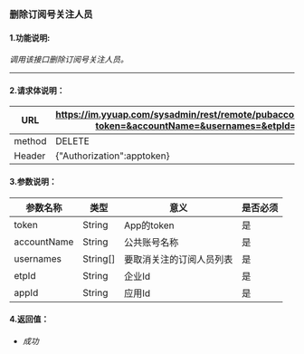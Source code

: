 ### 删除订阅号关注人员

#### 1.功能说明:
*调用该接口删除订阅号关注人员。*
***

#### 2.请求体说明：


|URL|https://im.yyuap.com/sysadmin/rest/remote/pubaccount/unsubscribe?token=&accountName=&usernames=&etpId=&appId=|
|----|----|
|method|DELETE|
|Header|{"Authorization":apptoken}|

#### 3.参数说明：

|参数名称|类型|意义|是否必须|
|----|----|----|----|
|token|String|App的token|是|
|accountName|String|公共账号名称|是|
|usernames|String[]|要取消关注的订阅人员列表|是|
|etpId|String|企业Id|是|
|appId|String|应用Id|是|


#### 4.返回值：

- *成功*

	